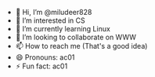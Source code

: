 - 👋 Hi, I’m @miludeer828
- 👀 I’m interested in CS
- 🌱 I’m currently learning Linux
- 💞️ I’m looking to collaborate on WWW
- 📫 How to reach me (That's a good idea)
- 😄 Pronouns: ac01
- ⚡ Fun fact: ac01

<!---
miludeer828/miludeer828 is a ✨ special ✨ repository because its `README.md` (this file) appears on your GitHub profile.
You can click the Preview link to take a look at your changes.
--->
